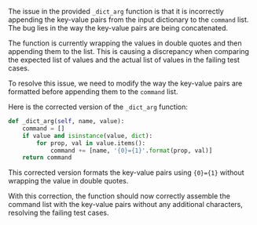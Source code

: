The issue in the provided `_dict_arg` function is that it is incorrectly appending the key-value pairs from the input dictionary to the `command` list. The bug lies in the way the key-value pairs are being concatenated.

The function is currently wrapping the values in double quotes and then appending them to the list. This is causing a discrepancy when comparing the expected list of values and the actual list of values in the failing test cases.

To resolve this issue, we need to modify the way the key-value pairs are formatted before appending them to the `command` list.

Here is the corrected version of the `_dict_arg` function:

```python
def _dict_arg(self, name, value):
    command = []
    if value and isinstance(value, dict):
        for prop, val in value.items():
            command += [name, '{0}={1}'.format(prop, val)]
    return command
```

This corrected version formats the key-value pairs using `{0}={1}` without wrapping the value in double quotes.

With this correction, the function should now correctly assemble the command list with the key-value pairs without any additional characters, resolving the failing test cases.